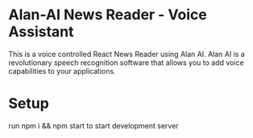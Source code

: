 # Alan-AI News Reader - Voice Assistant 
This is a voice controlled React News Reader using Alan AI.
Alan AI is a revolutionary speech recognition software that allows you to add voice capabilities to your applications.

# Setup
run npm i && npm start to start development server
